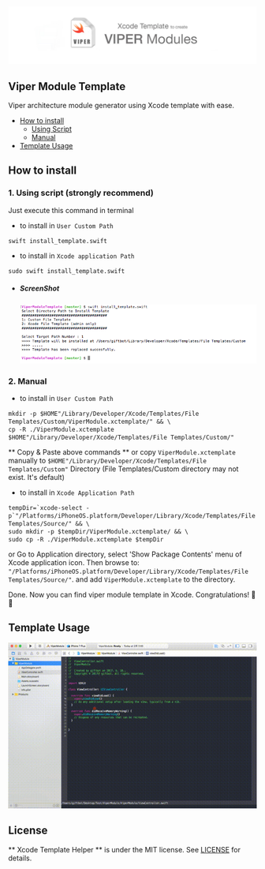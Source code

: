 ![](assets/main.jpg)

## Viper Module Template

Viper architecture module generator using Xcode template with ease.

- [How to install](#how-to-install)
  - [Using Script](#1-using-script-strongly-recommend)
  - [Manual](#2-manual)
- [Template Usage](#template-usage)


## How to install

### 1. Using script (strongly recommend)

Just execute this command in terminal 

- to install in `User Custom Path`
```shell
swift install_template.swift
```

- to install in `Xcode application Path` 
```shell
sudo swift install_template.swift
```

- ##### ScreenShot
  ![install via script](assets/install_script.png)


### 2. Manual

- to install in `User Custom Path`
```shell
mkdir -p $HOME"/Library/Developer/Xcode/Templates/File Templates/Custom/ViperModule.xctemplate/" && \
cp -R ./ViperModule.xctemplate $HOME"/Library/Developer/Xcode/Templates/File Templates/Custom/"
```
** Copy & Paste above commands ** 
or copy `ViperModule.xctemplate` manually to `$HOME"/Library/Developer/Xcode/Templates/File Templates/Custom"` Directory (File Templates/Custom directory may not exist. It's default)

- to install in `Xcode Application Path` 
```shell
tempDir=`xcode-select -p`"/Platforms/iPhoneOS.platform/Developer/Library/Xcode/Templates/File Templates/Source/" && \
sudo mkdir -p $tempDir/ViperModule.xctemplate/ && \
sudo cp -R ./ViperModule.xctemplate $tempDir
```
or 
Go to Application directory, select 'Show Package Contents' menu of Xcode application icon. Then browse to: `"/Platforms/iPhoneOS.platform/Developer/Library/Xcode/Templates/File Templates/Source/"`. and add `ViperModule.xctemplate` to the directory.


Done. Now you can find viper module template in Xcode.
Congratulations!  🎉🎉

## Template Usage

![Usage](assets/ViperModuleUsage.gif)

## License
** Xcode Template Helper ** is under the MIT license. See [LICENSE](LICENSE) for details.